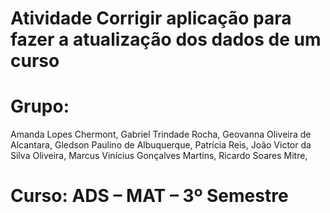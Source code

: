 # Atividade Corrigir aplicação para fazer a atualização dos dados de um curso
# Grupo: 
Amanda Lopes Chermont,
Gabriel Trindade Rocha,
Geovanna Oliveira de Alcantara,
Gledson Paulino de Albuquerque,
Patrícia Reis,
João Victor da Silva Oliveira,
Marcus Vinícius Gonçalves Martins,
Ricardo Soares Mitre,

# Curso: ADS – MAT – 3º Semestre

